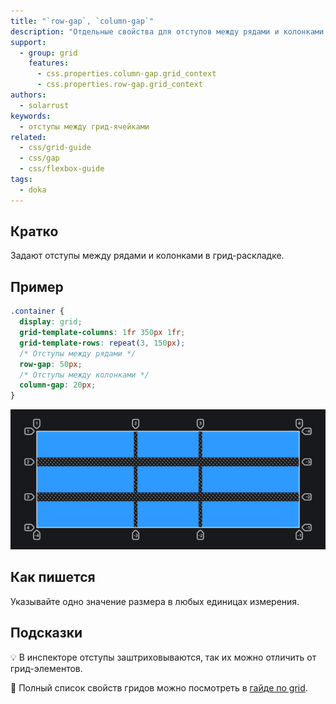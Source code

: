```yaml
---
title: "`row-gap`, `column-gap`"
description: "Отдельные свойства для отступов между рядами и колонками в грид-раскладке."
support:
  - group: grid
    features:
      - css.properties.column-gap.grid_context
      - css.properties.row-gap.grid_context
authors:
  - solarrust
keywords:
  - отступы между грид-ячейками
related:
  - css/grid-guide
  - css/gap
  - css/flexbox-guide
tags:
  - doka
---
```


## Кратко

Задают отступы между рядами и колонками в грид-раскладке.

## Пример

```css
.container {
  display: grid;
  grid-template-columns: 1fr 350px 1fr;
  grid-template-rows: repeat(3, 150px);
  /* Отступы между рядами */
  row-gap: 50px;
  /* Отступы между колонками */
  column-gap: 20px;
}
```

![Пример реализации свойств row-gap и column-gap](images/1.png)

## Как пишется

Указывайте одно значение размера в любых единицах измерения.

## Подсказки

💡 В инспекторе отступы заштриховываются, так их можно отличить от грид-элементов.

<aside>

📝 Полный список свойств гридов можно посмотреть в [гайде по grid](/css/grid-guide/).

</aside>
